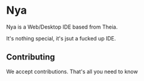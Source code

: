 # Nya

Nya is a Web/Desktop IDE based from Theia.


It's nothing special, it's jsut a fucked up IDE.

## Contributing

We accept contributions. That's all you need to know

